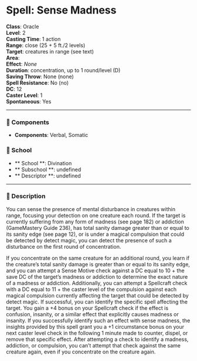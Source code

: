
# Spell: Sense Madness
**Class**: Oracle  
**Level**: 2  
**Casting Time**: 1 action  
**Range**: close (25 + 5 ft./2 levels)  
**Target**: creatures in range (see text)  
**Area**:   
**Effect**: _None_  
**Duration**: concentration, up to 1 round/level (D)  
**Saving Throw**: None (none)  
**Spell Resistance**: No (no)  
**DC**: 12  
**Caster Level**: 1  
**Spontaneous**: Yes

---

### 🔮 Components
- **Components**: Verbal, Somatic

### 🏫 School
- ** School **: Divination
- ** Subschool **: undefined
- ** Descriptor **: undefined
---

### 📜 Description
You can sense the presence of mental disturbance in creatures within range, focusing your detection on one creature each round. If the target is currently suffering from any form of madness (see page 182) or addiction (GameMastery Guide 236), has total sanity damage greater than or equal to its sanity edge (see page 12), or is under a magical compulsion that could be detected by detect magic, you can detect the presence of such a disturbance on the first round of concentration.

If you concentrate on the same creature for an additional round, you learn if the creature’s total sanity damage is greater than or equal to its sanity edge, and you can attempt a Sense Motive check against a DC equal to 10 + the save DC of the target’s madness or addiction to determine the exact nature of a madness or addiction. Additionally, you can attempt a Spellcraft check with a DC equal to 11 + the caster level of the compulsion against each magical compulsion currently affecting the target that could be detected by detect magic. If successful, you can identify the specific spell affecting the target. You gain a +4 bonus on your Spellcraft check if the effect is confusion, insanity, or a similar effect that explicitly causes madness or insanity. If you successfully identify such an effect with sense madness, the insights provided by this spell grant you a +1 circumstance bonus on your next caster level check in the following 1 minute made to counter, dispel, or remove that specific effect. After attempting a check to identify a madness, addiction, or compulsion, you can’t attempt that check against the same creature again, even if you concentrate on the creature again.

